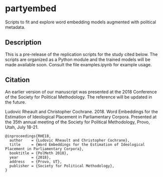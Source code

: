 # partyembed

Scripts to fit and explore word embedding models augmented with political metadata.

## Description

This is a pre-release of the replication scripts for the study cited below.  The scripts are organized as a Python module and the trained models will be made available soon.  Consult the file examples.ipynb for example usage.

## Citation

An earlier version of our manuscript was presented at the 2018 Conference of the Society for Political Methodology. The reference will be updated in the future.  

Ludovic Rheault and Christopher Cochrane.  2018.  Word Embeddings for the Estimation of Ideological Placement in Parliamentary Corpora. Presented at the 35th annual meeting of the Society for Political Methodology, Provo, Utah, July 18-21.

```
@inproceedings{RHE18,
  author    = {Ludovic Rheault and Christopher Cochrane},
  title     = {Word Embeddings for the Estimation of Ideological Placement in Parliamentary Corpora},
  booktitle = {PolMeth 2018},
  year      = {2018},
  address   = {Provo, UT},
  publisher = {Society for Political Methodology},
}
```
